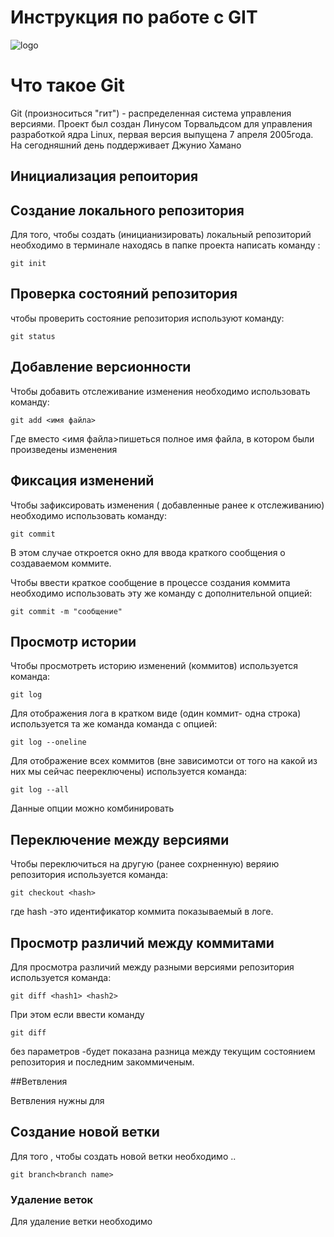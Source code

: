 # **Инструкция по работе с GIT**

![logo](git.jpeg)

# Что такое Git
Git (произноситься "гит") - распределенная система управления версиями. Проект был создан Линусом Торвальдсом для управления разработкой ядра Linux, первая версия выпущена 7 апреля 2005года. На сегодняшний день поддерживает Джунио Хамано

## Инициализация репоитория 

## Создание локального репозитория 

Для того, чтобы создать (иницианизировать) локальный репозиторий необходимо в терминале находясь в папке проекта написать команду :

    git init

  ## Проверка состояний репозитория

  чтобы проверить состояние репозитория используют команду:

    git status

## Добавление версионности 

Чтобы добавить отслеживание изменения необходимо использовать команду:

    git add <имя файла>

Где вместо <имя файла>пишеться полное имя файла, в котором были произведены изменения

## Фиксация изменений 

Чтобы зафиксировать изменения ( добавленные ранее к отслеживанию) необходимо использовать команду: 

    git commit

В этом случае откроется окно для ввода краткого сообщения о создаваемом коммите.

Чтобы ввести краткое сообщение в процессе создания коммита необходимо использовать эту же команду с дополнительной опцией:

    git commit -m "сообщение"

## Просмотр истории 

Чтобы просмотреть историю изменений (коммитов) используется команда:

    git log

Для отображения лога в кратком виде (один коммит- одна строка) используется та же команда команда с опцией:

    git log --onеline

Для отображение всех коммитов (вне зависимотси от того на какой из них мы сейчас пеереключены) используется команда: 

    git log --all

Данные опции можно комбинировать

## Переключение между версиями 

Чтобы переключиться на другую (ранее сохрненную) веряию репозитория используется команда:

    git checkout <hash>

где hash -это идентификатор коммита показываемый в логе.

## Просмотр различий между коммитами 

Для просмотра различий между разными версиями репозитория используется команда: 

    git diff <hash1> <hash2>

При этом если ввести команду 

    git diff


без параметров -будет показана разница между текущим состоянием репозитория и последним закоммиченым.


##Ветвления

Ветвления нужны для 
   
## Создание новой ветки

Для того , чтобы создать новой ветки необходимо ..



    git branch<branch name>


### Удаление веток 

Для удаление ветки необходимо 

